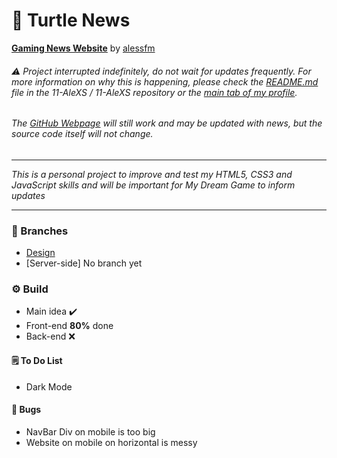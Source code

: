 # 🐢 Turtle News
[**Gaming News Website**](https://11-alexs.github.io/Turtle_News/) by [alessfm](https://github.com/11-AleXS)

###### ⚠️ Project interrupted indefinitely, do not wait for updates frequently. For more information on why this is happening, please check the [README.md](https://github.com/11-AleXS/11-AleXS/blob/main/README.md) file in the 11-AleXS / 11-AleXS repository or the [main tab of my profile](https://github.com/11-AleXS).

###### The [GitHub Webpage](https://11-alexs.github.io/Turtle_News/) will still work and may be updated with news, but the source code itself will not change.
***
_This is a personal project to improve and test my HTML5, CSS3 and JavaScript skills and will be important for My Dream Game to inform updates_
*** 
### 🌳 Branches
- [Design](https://github.com/11-AleXS/Turtle_Plus/tree/new_content)
- [Server-side] No branch yet
 
### ⚙️ Build
- Main idea ✔️
- Front-end **80%** done
- Back-end ❌

#### 🗒️ To Do List
- Dark Mode

#### 🦗 Bugs
- NavBar Div on mobile is too big
- Website on mobile on horizontal is messy
